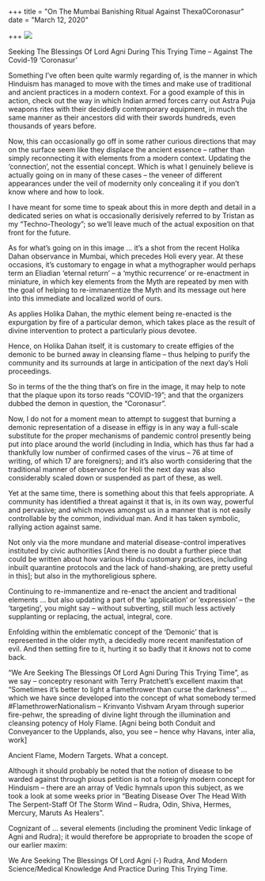 +++
title = "On The Mumbai Banishing Ritual Against Thexa0Coronasur"
date = "March 12, 2020"

+++
![](https://aryaakasha.files.wordpress.com/2020/03/tn-432f1c97a131.jpg?w=600)

Seeking The Blessings Of Lord Agni During This Trying Time – Against The
Covid-19 ‘Coronasur’

Something I’ve often been quite warmly regarding of, is the manner in
which Hinduism has managed to move with the times and make use of
traditional and ancient practices in a modern context. For a good
example of this in action, check out the way in which Indian armed
forces carry out Astra Puja weapons rites with their decidedly
contemporary equipment, in much the same manner as their ancestors did
with their swords hundreds, even thousands of years before.

Now, this can occasionally go off in some rather curious directions that
may on the surface seem like they displace the ancient essence – rather
than simply reconnecting it with elements from a modern context.
Updating the ‘connection’, not the essential concept. Which is what I
genuinely believe is actually going on in many of these cases – the
veneer of different appearances under the veil of modernity only
concealing it if you don’t know where and how to look.

I have meant for some time to speak about this in more depth and detail
in a dedicated series on what is occasionally derisively referred to by
Tristan as my “Techno-Theology”; so we’ll leave much of the actual
exposition on that front for the future.

As for what’s going on in this image … it’s a shot from the recent
Holika Dahan observance in Mumbai, which precedes Holi every year. At
these occasions, it’s customary to engage in what a mythographer would
perhaps term an Eliadian ‘eternal return’ – a ‘mythic recurrence’ or
re-enactment in miniature, in which key elements from the Myth are
repeated by men with the goal of helping to re-immanentize the Myth and
its message out here into this immediate and localized world of ours.

As applies Holika Dahan, the mythic element being re-enacted is the
expurgation by fire of a particular demon, which takes place as the
result of divine intervention to protect a particularly pious devotee.

Hence, on Holika Dahan itself, it is customary to create effigies of the
demonic to be burned away in cleansing flame – thus helping to purify
the community and its surrounds at large in anticipation of the next
day’s Holi proceedings.

So in terms of the the thing that’s on fire in the image, it may help to
note that the plaque upon its torso reads “COVID-19”; and that the
organizers dubbed the demon in question, the “Coronasur”.

Now, I do not for a moment mean to attempt to suggest that burning a
demonic representation of a disease in effigy is in any way a full-scale
substitute for the proper mechanisms of pandemic control presently being
put into place around the world (including in India, which has thus far
had a thankfully low number of confirmed cases of the virus – 76 at time
of writing, of which 17 are foreigners); and it’s also worth considering
that the traditional manner of observance for Holi the next day was also
considerably scaled down or suspended as part of these, as well.

Yet at the same time, there is something about this that feels
appropriate. A community has identified a threat against it that is, in
its own way, powerful and pervasive; and which moves amongst us in a
manner that is not easily controllable by the common, individual man.
And it has taken symbolic, rallying action against same.

Not only via the more mundane and material disease-control imperatives
instituted by civic authorities \[And there is no doubt a further piece
that could be written about how various Hindu customary practices,
including inbuilt quarantine protocols and the lack of hand-shaking, are
pretty useful in this\]; but also in the mythoreligious sphere.

Continuing to re-immanentize and re-enact the ancient and traditional
elements … but also updating a part of the ‘application’ or ‘expression’
– the ‘targeting’, you might say – without subverting, still much less
actively supplanting or replacing, the actual, integral, core.

Enfolding within the emblematic concept of the ‘Demonic’ that is
represented in the older myth, a decidedly more recent manifestation of
evil. And then setting fire to it, hurting it so badly that it *knows*
not to come back.

“We Are Seeking The Blessings Of Lord Agni During This Trying Time”, as
we say – conceptry resonant with Terry Pratchett’s excellent maxim that
“Sometimes it’s better to light a flamethrower than curse the darkness”
… which we have since developed into the concept of what somebody termed
#FlamethrowerNationalism – Krinvanto Vishvam Aryam through superior
fire-pehwr, the spreading of divine light through the illumination and
cleansing potency of Holy Flame. \[Agni being both Conduit and
Conveyancer to the Upplands, also, you see – hence why Havans, inter
alia, work\]

Ancient Flame, Modern Targets. What a concept.

Although it should probably be noted that the notion of disease to be
warded against through pious petition is not a foreignly modern concept
for Hinduism – there are an array of Vedic hymnals upon this subject, as
we took a look at some weeks prior in “Beating Disease Over The Head
With The Serpent-Staff Of The Storm Wind – Rudra, Odin, Shiva, Hermes,
Mercury, Maruts As Healers”.

Cognizant of … several elements (including the prominent Vedic linkage
of Agni and Rudra); it would therefore be appropriate to broaden the
scope of our earlier maxim:

We Are Seeking The Blessings Of Lord Agni (-) Rudra, And Modern
Science/Medical Knowledge And Practice During This Trying Time.
